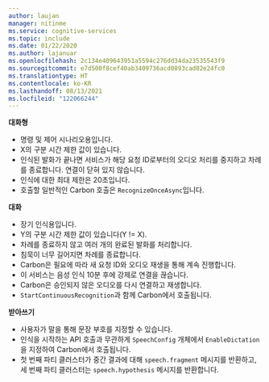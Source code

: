 ```yaml
---
author: laujan
manager: nitinme
ms.service: cognitive-services
ms.topic: include
ms.date: 01/22/2020
ms.author: lajanuar
ms.openlocfilehash: 2c134e409643951a5594c276dd34da23535543f9
ms.sourcegitcommit: e7d500f8cef40ab3409736acd0893cad02e24fc0
ms.translationtype: HT
ms.contentlocale: ko-KR
ms.lasthandoff: 08/13/2021
ms.locfileid: "122066244"
---
```

**대화형**
- 명령 및 제어 시나리오용입니다.
- X의 구분 시간 제한 값이 있습니다.
- 인식된 발화가 끝나면 서비스가 해당 요청 ID로부터의 오디오 처리를 중지하고 차례를 종료합니다. 연결이 닫혀 있지 않습니다.
- 인식에 대한 최대 제한은 20초입니다.
- 호출할 일반적인 Carbon 호출은 `RecognizeOnceAsync`입니다.

**대화**
- 장기 인식용입니다.
- Y의 구분 시간 제한 값이 있습니다(Y != X).
- 차례를 종료하지 않고 여러 개의 완료된 발화를 처리합니다.
- 침묵이 너무 길어지면 차례를 종료합니다.
- Carbon은 필요에 따라 새 요청 ID와 오디오 재생을 통해 계속 진행합니다.
- 이 서비스는 음성 인식 10분 후에 강제로 연결을 끊습니다.
- Carbon은 승인되지 않은 오디오를 다시 연결하고 재생합니다.
- `StartContinuousRecognition`과 함께 Carbon에서 호출됩니다.

**받아쓰기**
- 사용자가 말을 통해 문장 부호를 지정할 수 있습니다.
- 인식을 시작하는 API 호출과 무관하게 `SpeechConfig` 개체에서 `EnableDictation`을 지정하여 Carbon에서 호출됩니다.
- <sup></sup>첫 번째 파티 클러스터가 중간 결과에 대해 `speech.fragment` 메시지를 반환하고, <sup></sup>세 번째 파티 클러스터는 `speech.hypothesis` 메시지를 반환합니다.